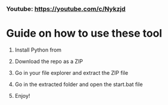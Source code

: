 ### Youtube: https://youtube.com/c/Nykzjd ###
     
# Guide on how to use these tool   
       
1. Install Python from 
  
2. Download the repo as a ZIP     
  
3. Go in your file explorer and extract the ZIP file  
     
4. Go in the extracted folder and open the start.bat file      
   
5. Enjoy!    